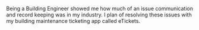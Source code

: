 Being a Building Engineer showed me how much of an issue communication and record keeping was in my industry.
I plan of resolving these issues with my building maintenance ticketing app called eTickets.
